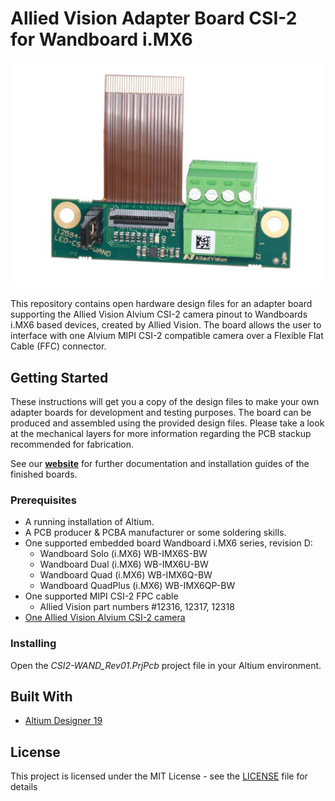 # Allied Vision Adapter Board CSI-2 for Wandboard i.MX6

![wandboard_imx6-adapter-board](/Images/wandboard_imx6-adapter-board.JPG)

This repository contains open hardware design files for an adapter board supporting the Allied Vision Alvium CSI-2 camera pinout to Wandboards i.MX6 based devices, created by Allied Vision.
The board allows the user to interface with one Alvium MIPI CSI-2 compatible camera over a Flexible Flat Cable (FFC) connector.

## Getting Started

These instructions will get you a copy of the design files to make your own adapter boards for development and testing purposes. 
The board can be produced and assembled using the provided design files. Please take a look at the mechanical layers for more information regarding the PCB stackup recommended for fabrication. 

See our **[website](https://www.alliedvision.com/en/support/technical-documentation/alvium-csi-2-documentation.html)** for further documentation and installation guides of the finished boards.

### Prerequisites

* A running installation of Altium.
* A PCB producer & PCBA manufacturer or some soldering skills.
* One supported embedded board Wandboard i.MX6 series, revision D:
	* Wandboard Solo (i.MX6) WB-IMX6S-BW
	* Wandboard Dual (i.MX6) WB-IMX6U-BW
	* Wandboard Quad (i.MX6) WB-IMX6Q-BW
	* Wandboard QuadPlus (i.MX6) WB-IMX6QP-BW
* One supported MIPI CSI-2 FPC cable
	* Allied Vision part numbers #12316, 12317, 12318
* [One Allied Vision Alvium CSI-2 camera](https://www.alliedvision.com/en/products/embedded-vision-cameras.html)

### Installing

Open the *CSI2-WAND_Rev01.PrjPcb* project file in your Altium environment.

## Built With

* [Altium Designer 19](https://www.altium.com/altium-designer/de)
 
## License

This project is licensed under the MIT License - see the [LICENSE](LICENSE) file for details